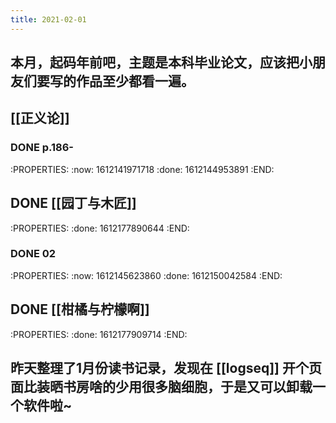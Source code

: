 ```yaml
---
title: 2021-02-01
---
```


## 本月，起码年前吧，主题是本科毕业论文，应该把小朋友们要写的作品至少都看一遍。
## [[正义论]]
### DONE p.186-
:PROPERTIES:
:now: 1612141971718
:done: 1612144953891
:END:
## DONE [[园丁与木匠]] 
:PROPERTIES:
:done: 1612177890644
:END:
### DONE 02
:PROPERTIES:
:now: 1612145623860
:done: 1612150042584
:END:
## DONE [[柑橘与柠檬啊]]
:PROPERTIES:
:done: 1612177909714
:END:
## 昨天整理了1月份读书记录，发现在 [[logseq]] 开个页面比装晒书房啥的少用很多脑细胞，于是又可以卸载一个软件啦~
